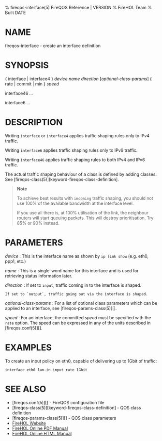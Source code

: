 % fireqos-interface(5) FireQOS Reference | VERSION
% FireHOL Team
% Built DATE

# NAME

fireqos-interface - create an interface definition

# SYNOPSIS

{ interface | interface4 } *device* *name* *direction* [*optional-class-params*] { rate | commit | min } *speed*

interface46 *...*

interface6 *...*

<!--
extra-manpage: fireqos-interface46.5
extra-manpage: fireqos-interface4.5
extra-manpage: fireqos-interface6.5
  -->

# DESCRIPTION


Writing `interface` or `interface4` applies traffic shaping rules only
to IPv4 traffic.

Writing `interface6` applies traffic shaping rules only to IPv6 traffic.

Writing `interface46` applies traffic shaping rules to both IPv4 and
IPv6 traffic.

The actual traffic shaping behaviour of a class is defined by adding
classes. See [fireqos-class(5)][keyword-fireqos-class-definition].

> **Note**
>
> To achieve best results with `incoming` traffic shaping, you should
> not use 100% of the available bandwidth at the interface level.
>
> If you use all there is, at 100% utilisation of the link, the
> neighbour routers will start queuing packets. This will destroy
> prioritisation. Try 85% or 90% instead.


# PARAMETERS


*device*
:   This is the interface name as shown by `ip link show` (e.g. eth0,
    ppp1, etc.)

*name*
:   This is a single-word name for this interface and is used for
    retrieving status information later.

*direction*
:   If set to `input`, traffic coming in to the interface is shaped.

    If set to `output`, traffic going out via the interface is shaped.

*optional-class-params*
:   For a list of optional class parameters which can be applied to an
    interface, see [fireqos-params-class(5)][].

*speed*
:   For an interface, the committed *speed* must be specified with the
    `rate` option. The speed can be expressed in any of the units
    described in [fireqos.conf(5)][].

# EXAMPLES

To create an input policy on eth0, capable of delivering up to 1Gbit of
traffic:

    interface eth0 lan-in input rate 1Gbit

# SEE ALSO

* [fireqos.conf(5)][] - FireQOS configuration file
* [fireqos-class(5)][keyword-fireqos-class-definition] - QOS class definition
* [fireqos-params-class(5)][] - QOS class parameters
* [FireHOL Website](http://firehol.org/)
* [FireHOL Online PDF Manual](http://firehol.org/firehol-manual.pdf)
* [FireHOL Online HTML Manual](http://firehol.org/manual)
